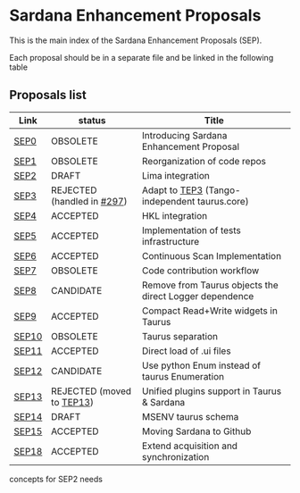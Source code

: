Sardana Enhancement Proposals
=============================

This is the main index of the Sardana Enhancement Proposals (SEP).

Each proposal should be in a separate file and be linked in the following table

Proposals list
--------------

  Link        |  status   |        Title
  ------------| --------- | ---------------------------------------------------------
  [SEP0][]    | OBSOLETE     | Introducing Sardana Enhancement Proposal
  [SEP1][]    | OBSOLETE     | Reorganization of code repos
  [SEP2][]    | DRAFT     | Lima integration
  [SEP3][]    | REJECTED (handled in [#297][]) | Adapt to [TEP3][] (Tango-independent taurus.core)
  [SEP4][]    | ACCEPTED     | HKL integration
  [SEP5][]    | ACCEPTED     | Implementation of tests infrastructure
  [SEP6][]    | ACCEPTED     | Continuous Scan Implementation
  [SEP7][]    | OBSOLETE     | Code contribution workflow
  [SEP8][]    | CANDIDATE     | Remove from Taurus objects the direct Logger dependence
  [SEP9][]    | ACCEPTED     | Compact Read+Write widgets in Taurus
  [SEP10][]    | OBSOLETE     | Taurus separation
  [SEP11][]    | ACCEPTED     | Direct load of .ui files
  [SEP12][]    | CANDIDATE     | Use python Enum instead of taurus Enumeration
  [SEP13][]    | REJECTED (moved to [TEP13][])     | Unified plugins support in Taurus & Sardana
  [SEP14][]    | DRAFT     | MSENV taurus schema
  [SEP15][]   | ACCEPTED     | Moving Sardana to Github
  [SEP18][]   | ACCEPTED     | Extend acquisition and synchronization 
  concepts for SEP2 needs




[SEP0]: http://www.sardana-controls.org/sep/?SEP0.md
[SEP1]: http://www.sardana-controls.org/sep/?SEP1.md
[SEP2]: http://www.sardana-controls.org/sep/?SEP2.md
[SEP3]: http://www.sardana-controls.org/sep/?SEP3.md
[SEP4]: http://www.sardana-controls.org/sep/?SEP4.md
[SEP5]: http://www.sardana-controls.org/sep/?SEP5.md
[SEP6]: http://www.sardana-controls.org/sep/?SEP6.md
[SEP7]: http://www.sardana-controls.org/sep/?SEP7.md
[SEP8]: http://www.sardana-controls.org/sep/?SEP8.md
[SEP9]: http://www.sardana-controls.org/sep/?SEP9.md
[SEP10]: http://www.sardana-controls.org/sep/?SEP10.md
[SEP11]: http://www.sardana-controls.org/sep/?SEP11.md
[SEP12]: http://www.sardana-controls.org/sep/?SEP12.md
[SEP13]: http://www.sardana-controls.org/sep/?SEP13.md
[SEP14]: http://www.sardana-controls.org/sep/?SEP14.md
[SEP15]: http://www.sardana-controls.org/sep/?SEP15.md
[SEP18]: http://www.sardana-controls.org/sep/?SEP18.md


[TEP3]: http://www.taurus-scada.org/tep/?TEP3.md
[TEP13]: http://www.taurus-scada.org/tep/?TEP13.md


[#297]: https://github.com/sardana-org/sardana/issues/297
